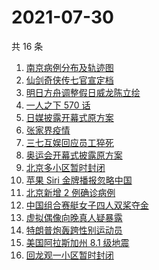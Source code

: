 # 2021-07-30

共 16 条

<!-- BEGIN -->
<!-- 最后更新时间 Fri Jul 30 2021 12:07:27 GMT+0800 (China Standard Time) -->

1. [南京病例分布及轨迹图](https://www.zhihu.com/search?q=南京疫情)
1. [仙剑奇侠传七官宣定档](https://www.zhihu.com/search?q=仙剑奇侠传七)
1. [明日方舟调整假日威龙陈立绘](https://www.zhihu.com/search?q=明日方舟)
1. [一人之下 570 话](https://www.zhihu.com/search?q=一人之下)
1. [日媒披露开幕式原方案](https://www.zhihu.com/search?q=奥运会开幕式)
1. [张家界疫情](https://www.zhihu.com/search?q=张家界)
1. [三七互娱回应员工猝死](https://www.zhihu.com/search?q=三七互娱)
1. [奥运会开幕式披露原方案](https://www.zhihu.com/search?q=任天堂)
1. [北京多小区暂时封闭](https://www.zhihu.com/search?q=北京疫情)
1. [苹果 Siri 金牌播报忽略中国](https://www.zhihu.com/search?q=Siri)
1. [北京新增 2 例确诊病例](https://www.zhihu.com/search?q=北京疫情)
1. [中国组合赛艇女子四人双桨夺金](https://www.zhihu.com/search?q=赛艇)
1. [虚拟偶像向晚真人疑暴露](https://www.zhihu.com/search?q=A-Soul)
1. [特朗普炮轰跨性别运动员](https://www.zhihu.com/search?q=跨性别运动员)
1. [美国阿拉斯加州 8.1 级地震](https://www.zhihu.com/search?q=美国地震)
1. [回龙观一小区暂时封闭](https://www.zhihu.com/search?q=北京疫情)

<!-- END -->
